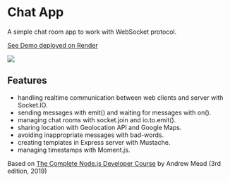# Chat App

A simple chat room app to work with WebSocket protocol.

[See Demo deployed on Render](https://node-chat-rooms-app.onrender.com/)

![](screenshot.png)

## Features

- handling realtime communication between web clients and server with Socket.IO.
- sending messages with emit() and waiting for messages with on().
- managing chat rooms with socket.join and io.to.emit().
- sharing location with Geolocation API and Google Maps.
- avoiding inappropriate messages with bad-words.
- creating templates in Express server with Mustache.
- managing timestamps with Moment.js.

Based on [The Complete Node.js Developer Course](https://www.udemy.com/course/the-complete-nodejs-developer-course-2/) by Andrew Mead (3rd edition, 2019)
